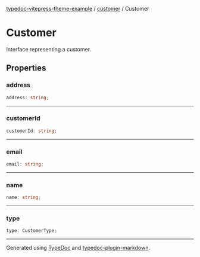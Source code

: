 [typedoc-vitepress-theme-example](../../index.md) / [customer](../index.md) / Customer

# Customer

Interface representing a customer.

## Properties

### address

```ts
address: string;
```

***

### customerId

```ts
customerId: string;
```

***

### email

```ts
email: string;
```

***

### name

```ts
name: string;
```

***

### type

```ts
type: CustomerType;
```

***

Generated using [TypeDoc](https://typedoc.org) and [typedoc-plugin-markdown](https://typedoc-plugin-markdown.org).
